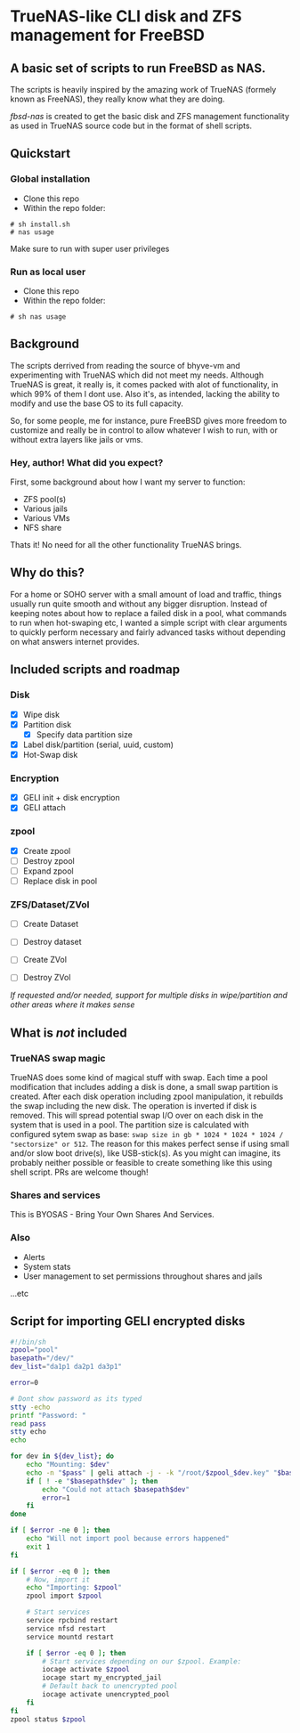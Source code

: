 # TrueNAS-like CLI disk and ZFS management for FreeBSD
## A basic set of scripts to run FreeBSD as NAS.

The scripts is heavily inspired by the amazing work of TrueNAS (formely known as FreeNAS), they really know what they are doing.

_fbsd-nas_ is created to get the basic disk and ZFS management functionality as used in TrueNAS source code but in the format of shell scripts. 

## Quickstart
### Global installation 
- Clone this repo
- Within the repo folder:
```
# sh install.sh
# nas usage
```
Make sure to run with super user privileges 

### Run as local user
- Clone this repo
- Within the repo folder:
```
# sh nas usage
```


## Background
The scripts derrived from reading the source of bhyve-vm and experimenting with TrueNAS which did not meet my needs. Although TrueNAS is great, it really is, it comes packed with alot of functionality, in which 99% of them I dont use. Also it's, as intended, lacking the ability to modify and use the base OS to its full capacity.

So, for some people, me for instance, pure FreeBSD gives more freedom to customize and really be in control to allow whatever I wish to run, with or without extra layers like jails or vms.

### Hey, author! What did you expect?
First, some background about how I want my server to function:
* ZFS pool(s)
* Various jails
* Various VMs
* NFS share

Thats it! No need for all the other functionality TrueNAS brings.

## Why do this?
For a home or SOHO server with a small amount of load and traffic, things usually run quite smooth and without any bigger disruption. Instead of keeping notes about how to replace a failed disk in a pool, what commands to run when hot-swaping etc, I wanted a simple script with clear arguments to quickly perform necessary and fairly advanced tasks without depending on what answers internet provides.


## Included scripts and roadmap
### Disk
  * [x] Wipe disk
  * [x] Partition disk
    * [x] Specify data partition size
  * [x] Label disk/partition (serial, uuid, custom)
  * [x] Hot-Swap disk
### Encryption
  * [x] GELI init + disk encryption
  * [x] GELI attach
### zpool
  * [x] Create zpool
  * [ ] Destroy zpool
  * [ ] Expand zpool
  * [ ] Replace disk in pool
### ZFS/Dataset/ZVol
  * [ ] Create Dataset
  * [ ] Destroy dataset
  * [ ] Create ZVol
  * [ ] Destroy ZVol


_If requested and/or needed, support for multiple disks in wipe/partition and other areas where it makes sense_

## What is _not_ included
### TrueNAS swap magic
TrueNAS does some kind of magical stuff with swap. Each time a pool modification that includes adding a disk is done, a small swap partition is created. After each disk operation including zpool manipulation, it rebuilds the swap including the new disk. The operation is inverted if disk is removed. This will spread potential swap I/O over on each disk in the system that is used in a pool. The partition size is calculated with configured sytem swap as base: `swap size in gb * 1024 * 1024 * 1024 / "sectorsize" or 512`. The reason for this makes perfect sense if using small and/or slow boot drive(s), like USB-stick(s). As you might can imagine, its probably neither possible or feasible to create something like this using shell script. PRs are welcome though!

### Shares and services
This is BYOSAS - Bring Your Own Shares And Services.

### Also
- Alerts
- System stats
- User management to set permissions throughout shares and jails

...etc


## Script for importing GELI encrypted disks

```bash
#!/bin/sh
zpool="pool"
basepath="/dev/"
dev_list="da1p1 da2p1 da3p1"

error=0

# Dont show password as its typed
stty -echo
printf "Password: "
read pass
stty echo
echo

for dev in ${dev_list}; do
    echo "Mounting: $dev"
    echo -n "$pass" | geli attach -j - -k "/root/$zpool_$dev.key" "$basepath$dev" || exit 1
    if [ ! -e "$basepath$dev" ]; then
        echo "Could not attach $basepath$dev"
        error=1
    fi
done

if [ $error -ne 0 ]; then
    echo "Will not import pool because errors happened"
    exit 1
fi

if [ $error -eq 0 ]; then
    # Now, import it
    echo "Importing: $zpool"
    zpool import $zpool

    # Start services
    service rpcbind restart
    service nfsd restart
    service mountd restart

    if [ $error -eq 0 ]; then
        # Start services depending on our $zpool. Example:
        iocage activate $zpool
        iocage start my_encrypted_jail
        # Default back to unencrypted pool
        iocage activate unencrypted_pool
    fi
fi
zpool status $zpool
```

